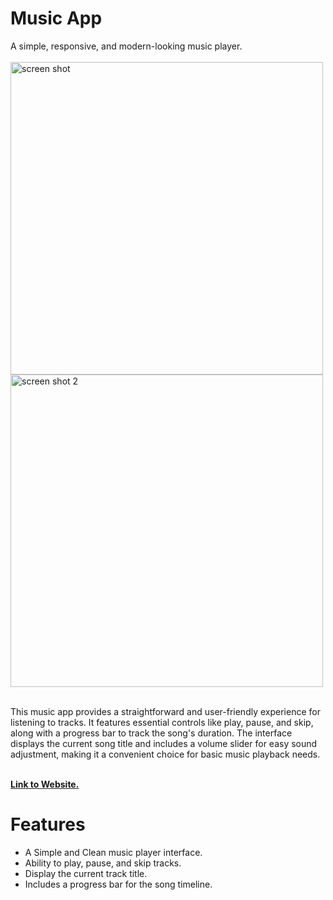 <h1>Music App</h1>
A simple, responsive, and modern-looking music player. 
<br><br>

<img src="https://github.com/user-attachments/assets/bc61223c-2809-4756-aa28-b7a4591245dc" alt="screen shot" width=500>
<img src="https://github.com/user-attachments/assets/56682cba-f3a0-4f7c-b844-808e173f07c5" alt="screen shot 2" width=500>
<br><br>

This music app provides a straightforward and user-friendly experience for listening to tracks. It features essential controls like play, pause, and skip, along with a progress bar to track the song's duration. The interface displays the current song title and includes a volume slider for easy sound adjustment, making it a convenient choice for basic music playback needs.
<br><br>

<a href="https://ugouda.github.io/music/"><strong>Link to Website.</strong></a>

<h1>Features</h1>
<ul>
  <li>A Simple and Clean music player interface.</li>
  <li>Ability to play, pause, and skip tracks.</li>
  <li>Display the current track title.</li>
  <li>Includes a progress bar for the song timeline.</li>
</ul>

